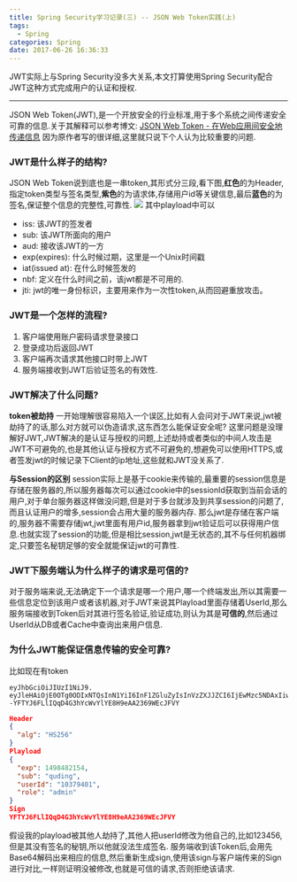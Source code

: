 ```yaml
---
title: Spring Security学习记录(三) -- JSON Web Token实践(上)
tags:
  - Spring    
categories: Spring
date: 2017-06-26 16:36:33
---
```

JWT实际上与Spring Security没多大关系,本文打算使用Spring Security配合JWT这种方式完成用户的认证和授权.
- - - - -
JSON Web Token(JWT),是一个开放安全的行业标准,用于多个系统之间传递安全可靠的信息.关于其解释可以参考博文:
[JSON Web Token - 在Web应用间安全地传递信息](http://blog.leapoahead.com/2015/09/06/understanding-jwt/)
因为原作者写的很详细,这里就只说下个人认为比较重要的问题.

### JWT是什么样子的结构?
JSON Web Token说到底也是一串token,其形式分三段,看下图,**红色**的为Header,指定token类型与签名类型,**紫色**的为请求体,存储用户id等关键信息,最后**蓝色**的为签名,保证整个信息的完整性,可靠性.
![](http://oobu4m7ko.bkt.clouddn.com/1498469217.png?imageMogr2/thumbnail/!70p)
其中playload中可以
- iss: 该JWT的签发者
- sub: 该JWT所面向的用户
- aud: 接收该JWT的一方
- exp(expires): 什么时候过期，这里是一个Unix时间戳
- iat(issued at): 在什么时候签发的
- nbf: 定义在什么时间之前，该jwt都是不可用的.
- jti: jwt的唯一身份标识，主要用来作为一次性token,从而回避重放攻击。

### JWT是一个怎样的流程?
1. 客户端使用账户密码请求登录接口
2. 登录成功后返回JWT
3. 客户端再次请求其他接口时带上JWT
4. 服务端接收到JWT后验证签名的有效性.

### JWT解决了什么问题?
**token被劫持**
一开始理解很容易陷入一个误区,比如有人会问对于JWT来说,jwt被劫持了的话,那么对方就可以伪造请求,这东西怎么能保证安全呢?
这里问题是没理解好JWT,JWT解决的是认证与授权的问题,上述劫持或者类似的中间人攻击是JWT不可避免的,也是其他认证与授权方式不可避免的,想避免可以使用HTTPS,或者签发jwt的时候记录下Client的ip地址,这些就和JWT没关系了.

**与Session的区别**
session实际上是基于cookie来传输的,最重要的session信息是存储在服务器的,所以服务器每次可以通过cookie中的sessionId获取到当前会话的用户,对于单台服务器这样做没问题,但是对于多台就涉及到共享session的问题了,而且认证用户的增多,session会占用大量的服务器内存.
那么jwt是存储在客户端的,服务器不需要存储jwt,jwt里面有用户id,服务器拿到jwt验证后可以获得用户信息.也就实现了session的功能,但是相比session,jwt是无状态的,其不与任何机器绑定,只要签名秘钥足够的安全就能保证jwt的可靠性.

### JWT下服务端认为什么样子的请求是可信的?
对于服务端来说,无法确定下一个请求是哪一个用户,哪一个终端发出,所以其需要一些信息定位到该用户或者该机器,对于JWT来说其Playload里面存储着UserId,那么服务端接收到Token后对其进行签名验证,验证成功,则认为其是**可信的**,然后通过UserId从DB或者Cache中查询出来用户信息.

### 为什么JWT能保证信息传输的安全可靠?
比如现在有token
```text
eyJhbGciOiJIUzI1NiJ9.
eyJleHAiOjE0OTg0ODIxNTQsInN1YiI6InF1ZGluZyIsInVzZXJJZCI6IjEwMzc5NDAxIiwicm9sZSI6ImFkbWluIn0.
-YFTYJ6FLlIQqD4G3hYcWvYlYE8H9eAA2369WEcJFVY

```
```json
Header
{
  "alg": "HS256"
}
Playload
{
  "exp": 1498482154,
  "sub": "quding",
  "userId": "10379401",
  "role": "admin"
}
Sign
YFTYJ6FLlIQqD4G3hYcWvYlYE8H9eAA2369WEcJFVY
```
假设我的playload被其他人劫持了,其他人把userId修改为他自己的,比如123456,但是其没有签名的秘钥,所以他就没法生成签名.
服务端收到该Token后,会用先Base64解码出来相应的信息,然后重新生成sign,使用该sign与客户端传来的Sign进行对比,一样则证明没被修改,也就是可信的请求,否则拒绝该请求.


